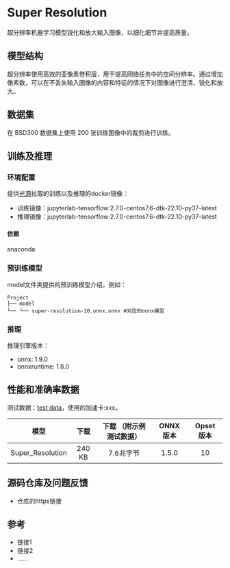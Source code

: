 # Super Resolution
超分辨率机器学习模型锐化和放大输入图像，以细化细节并提高质量。
## 模型结构
超分辨率使用高效的亚像素卷积层，用于提高网络任务中的空间分辨率。通过增加像素数，可以在不丢失输入图像的内容和特征的情况下对图像进行澄清、锐化和放大。
## 数据集
在 BSD300 数据集上使用 200 张训练图像中的裁剪进行训练。


## 训练及推理
### 环境配置
提供[光源](https://www.sourcefind.cn/#/service-details)拉取的训练以及推理的docker镜像：
* 训练镜像：jupyterlab-tensorflow:2.7.0-centos7.6-dtk-22.10-py37-latest
* 推理镜像：jupyterlab-tensorflow:2.7.0-centos7.6-dtk-22.10-py37-latest


#### 依赖
anaconda

### 预训练模型
model文件夹提供的预训练模型介绍，例如：

    Project
    ├── model
    └── └── super-resolution-10.onnx.onnx #对应的onnx模型

### 推理
推理引擎版本：
* onnx: 1.9.0 
* onnxruntime: 1.8.0


## 性能和准确率数据
测试数据：[test data](链接)，使用的加速卡:xxx。
	
				
| 模型 | 下载 | 下载 （附示例测试数据） | ONNX 版本 | Opset 版本 |
| :------: | :------: | :------: | :------: |:------: |
| Super_Resolution | 240 KB | 7.6兆字节 | 1.5.0 | 10  |

## 源码仓库及问题反馈
* 仓库的https链接
## 参考
* 链接1
* 链接2
* ......
